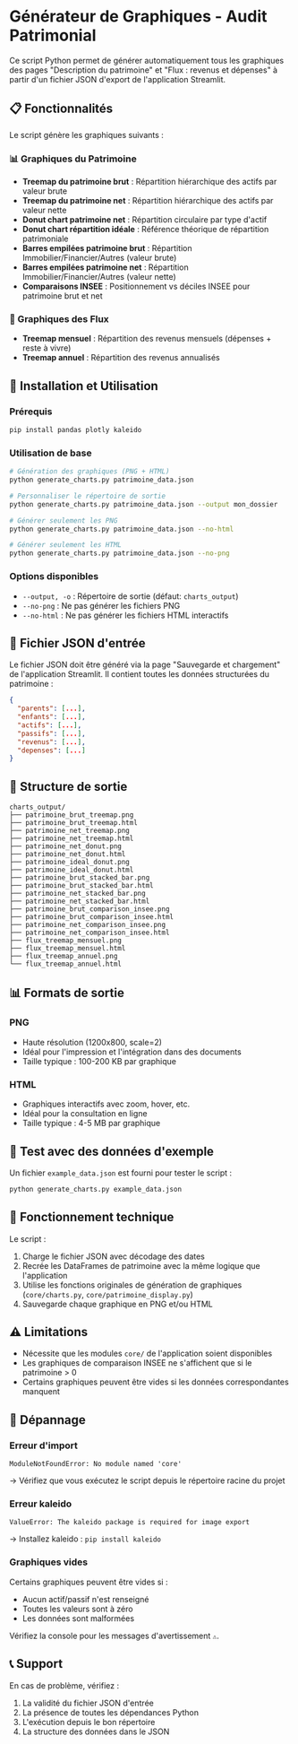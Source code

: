 # Générateur de Graphiques - Audit Patrimonial

Ce script Python permet de générer automatiquement tous les graphiques des pages "Description du patrimoine" et "Flux : revenus et dépenses" à partir d'un fichier JSON d'export de l'application Streamlit.

## 📋 Fonctionnalités

Le script génère les graphiques suivants :

### 📊 Graphiques du Patrimoine
- **Treemap du patrimoine brut** : Répartition hiérarchique des actifs par valeur brute
- **Treemap du patrimoine net** : Répartition hiérarchique des actifs par valeur nette
- **Donut chart patrimoine net** : Répartition circulaire par type d'actif
- **Donut chart répartition idéale** : Référence théorique de répartition patrimoniale
- **Barres empilées patrimoine brut** : Répartition Immobilier/Financier/Autres (valeur brute)
- **Barres empilées patrimoine net** : Répartition Immobilier/Financier/Autres (valeur nette)
- **Comparaisons INSEE** : Positionnement vs déciles INSEE pour patrimoine brut et net

### 💸 Graphiques des Flux
- **Treemap mensuel** : Répartition des revenus mensuels (dépenses + reste à vivre)
- **Treemap annuel** : Répartition des revenus annualisés

## 🚀 Installation et Utilisation

### Prérequis
```bash
pip install pandas plotly kaleido
```

### Utilisation de base
```bash
# Génération des graphiques (PNG + HTML)
python generate_charts.py patrimoine_data.json

# Personnaliser le répertoire de sortie
python generate_charts.py patrimoine_data.json --output mon_dossier

# Générer seulement les PNG
python generate_charts.py patrimoine_data.json --no-html

# Générer seulement les HTML
python generate_charts.py patrimoine_data.json --no-png
```

### Options disponibles
- `--output, -o` : Répertoire de sortie (défaut: `charts_output`)
- `--no-png` : Ne pas générer les fichiers PNG
- `--no-html` : Ne pas générer les fichiers HTML interactifs

## 📁 Fichier JSON d'entrée

Le fichier JSON doit être généré via la page "Sauvegarde et chargement" de l'application Streamlit. Il contient toutes les données structurées du patrimoine :

```json
{
  "parents": [...],
  "enfants": [...],
  "actifs": [...],
  "passifs": [...],
  "revenus": [...],
  "depenses": [...]
}
```

## 📂 Structure de sortie

```
charts_output/
├── patrimoine_brut_treemap.png
├── patrimoine_brut_treemap.html
├── patrimoine_net_treemap.png
├── patrimoine_net_treemap.html
├── patrimoine_net_donut.png
├── patrimoine_net_donut.html
├── patrimoine_ideal_donut.png
├── patrimoine_ideal_donut.html
├── patrimoine_brut_stacked_bar.png
├── patrimoine_brut_stacked_bar.html
├── patrimoine_net_stacked_bar.png
├── patrimoine_net_stacked_bar.html
├── patrimoine_brut_comparison_insee.png
├── patrimoine_brut_comparison_insee.html
├── patrimoine_net_comparison_insee.png
├── patrimoine_net_comparison_insee.html
├── flux_treemap_mensuel.png
├── flux_treemap_mensuel.html
├── flux_treemap_annuel.png
└── flux_treemap_annuel.html
```

## 📊 Formats de sortie

### PNG
- Haute résolution (1200x800, scale=2)
- Idéal pour l'impression et l'intégration dans des documents
- Taille typique : 100-200 KB par graphique

### HTML
- Graphiques interactifs avec zoom, hover, etc.
- Idéal pour la consultation en ligne
- Taille typique : 4-5 MB par graphique

## 🧪 Test avec des données d'exemple

Un fichier `example_data.json` est fourni pour tester le script :

```bash
python generate_charts.py example_data.json
```

## 🔧 Fonctionnement technique

Le script :
1. Charge le fichier JSON avec décodage des dates
2. Recrée les DataFrames de patrimoine avec la même logique que l'application
3. Utilise les fonctions originales de génération de graphiques (`core/charts.py`, `core/patrimoine_display.py`)
4. Sauvegarde chaque graphique en PNG et/ou HTML

## ⚠️ Limitations

- Nécessite que les modules `core/` de l'application soient disponibles
- Les graphiques de comparaison INSEE ne s'affichent que si le patrimoine > 0
- Certains graphiques peuvent être vides si les données correspondantes manquent

## 🐛 Dépannage

### Erreur d'import
```
ModuleNotFoundError: No module named 'core'
```
→ Vérifiez que vous exécutez le script depuis le répertoire racine du projet

### Erreur kaleido
```
ValueError: The kaleido package is required for image export
```  
→ Installez kaleido : `pip install kaleido`

### Graphiques vides
Certains graphiques peuvent être vides si :
- Aucun actif/passif n'est renseigné  
- Toutes les valeurs sont à zéro
- Les données sont malformées

Vérifiez la console pour les messages d'avertissement `⚠️`.

## 📞 Support

En cas de problème, vérifiez :
1. La validité du fichier JSON d'entrée
2. La présence de toutes les dépendances Python
3. L'exécution depuis le bon répertoire
4. La structure des données dans le JSON